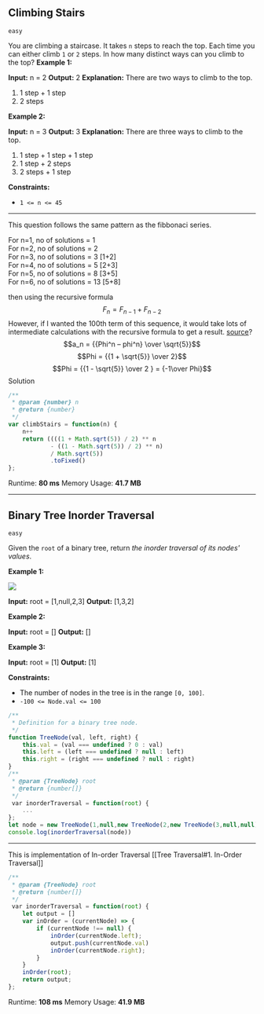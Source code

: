 ## Climbing Stairs
`easy`

You are climbing a staircase. It takes `n` steps to reach the top.
Each time you can either climb `1` or `2` steps. In how many distinct ways can you climb to the top?
**Example 1:**

**Input:** n = 2
**Output:** 2
**Explanation:** There are two ways to climb to the top.
1. 1 step + 1 step
2. 2 steps

**Example 2:**

**Input:** n = 3
**Output:** 3
**Explanation:** There are three ways to climb to the top.
1. 1 step + 1 step + 1 step
2. 1 step + 2 steps
3. 2 steps + 1 step

**Constraints:**
-   `1 <= n <= 45`
_________________
This question follows the same pattern as the fibbonaci series.

For n=1, no of solutions = 1  
For n=2, no of solutions = 2  
For n=3, no of solutions = 3 [1+2]  
For n=4, no of solutions = 5 [2+3]  
For n=5, no of solutions = 8 [3+5]  
For n=6, no of solutions = 13 [5+8]

then using the recursive formula  
$$F_n = F_{n-1} + F_{n-2}$$
However, if I wanted the 100th term of this sequence, it would take lots of intermediate calculations with the recursive formula to get a result. [source](https://math.hmc.edu/funfacts/fibonacci-number-formula/)?
$$a_n = {{Phi^n – phi^n} \over \sqrt{5}}$$
$$Phi = {{1 + \sqrt{5}} \over 2}$$
$$Phi = {{1 - \sqrt{5}} \over 2 } = {-1\over Phi}$$
Solution
```javascript
/**
 * @param {number} n
 * @return {number}
 */
var climbStairs = function(n) {
    n++
    return ((((1 + Math.sqrt(5)) / 2) ** n 
            - ((1 - Math.sqrt(5)) / 2) ** n) 
            / Math.sqrt(5))
            .toFixed()
};
```

Runtime: **80 ms**
Memory Usage: **41.7 MB**
____


## Binary Tree Inorder Traversal
`easy`

Given the `root` of a binary tree, return _the inorder traversal of its nodes' values_.

**Example 1:**

![](https://assets.leetcode.com/uploads/2020/09/15/inorder_1.jpg)

**Input:** root = [1,null,2,3]
**Output:** [1,3,2]

**Example 2:**

**Input:** root = []
**Output:** []

**Example 3:**

**Input:** root = [1]
**Output:** [1]

**Constraints:**

-   The number of nodes in the tree is in the range `[0, 100]`.
-   `-100 <= Node.val <= 100`
```javascript
/**
 * Definition for a binary tree node.
 */
function TreeNode(val, left, right) {
    this.val = (val === undefined ? 0 : val)
    this.left = (left === undefined ? null : left)
    this.right = (right === undefined ? null : right)
}
/**
 * @param {TreeNode} root
 * @return {number[]}
 */
 var inorderTraversal = function(root) {
	...
};
let node = new TreeNode(1,null,new TreeNode(2,new TreeNode(3,null,null),null));
console.log(inorderTraversal(node))
```
___

This is implementation of In-order Traversal 
[[Tree Traversal#1. In-Order Traversal]]

```javascript
/**
 * @param {TreeNode} root
 * @return {number[]}
 */
 var inorderTraversal = function(root) {
    let output = []
    var inOrder = (currentNode) => {
        if (currentNode !== null) {
            inOrder(currentNode.left);
            output.push(currentNode.val)
            inOrder(currentNode.right);
        }
    }
    inOrder(root);
    return output;
};
```
Runtime: **108 ms**
Memory Usage: **41.9 MB**
